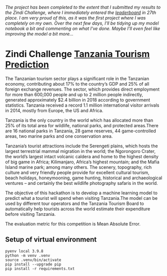 *The project has been completed to the extent that I submitted my results to the Zindi Challenge, where I immediately entered the [leaderboard](https://zindi.africa/competitions/tanzania-tourism-prediction/leaderboard) in 27th place. I am very proud of this, as it was the first project where I was completely on my own. Over the next few days, I'll be tidying up my model notebook a bit and commenting on what I've done. Maybe I'll even feel like improving the model a bit more...*

# Zindi Challenge [Tanzania Tourism Prediction](https://zindi.africa/competitions/tanzania-tourism-prediction)

The Tanzanian tourism sector plays a significant role in the Tanzanian economy, contributing about 17% to the country’s GDP and 25% of all foreign exchange revenues. The sector, which provides direct employment for more than 600,000 people and up to 2 million people indirectly, generated approximately $2.4 billion in 2018 according to government statistics. Tanzania received a record 1.1 million international visitor arrivals in 2014, mostly from Europe, the US and Africa.

Tanzania is the only country in the world which has allocated more than 25% of its total area for wildlife, national parks, and protected areas.There are 16 national parks in Tanzania, 28 game reserves, 44 game-controlled areas, two marine parks and one conservation area.

Tanzania’s tourist attractions include the Serengeti plains, which hosts the largest terrestrial mammal migration in the world; the Ngorongoro Crater, the world’s largest intact volcanic caldera and home to the highest density of big game in Africa; Kilimanjaro, Africa’s highest mountain; and the Mafia Island marine park; among many others. The scenery, topography, rich culture and very friendly people provide for excellent cultural tourism, beach holidays, honeymooning, game hunting, historical and archaeological ventures – and certainly the best wildlife photography safaris in the world.

The objective of this hackathon is to develop a machine learning model to predict what a tourist will spend when visiting Tanzania.The model can be used by different tour operators and the Tanzania Tourism Board to automatically help tourists across the world estimate their expenditure before visiting Tanzania.

The evaluation metric for this competition is Mean Absolute Error.

## Setup of virtual environment

```
pyenv local 3.9.8
python -m venv .venv
source .venv/bin/activate
pip install --upgrade pip
pip install -r requirements.txt
```
